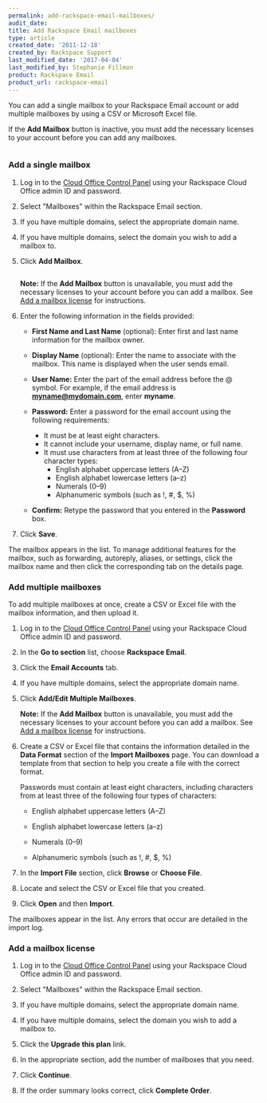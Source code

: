 ```yaml
---
permalink: add-rackspace-email-mailboxes/
audit_date:
title: Add Rackspace Email mailboxes
type: article
created_date: '2011-12-18'
created_by: Rackspace Support
last_modified_date: '2017-04-04'
last_modified_by: Stephanie Fillmon
product: Rackspace Email
product_url: rackspace-email
---
```


You can add a single mailbox to your Rackspace Email account or add multiple mailboxes by using a CSV or Microsoft Excel file.

If the **Add Mailbox** button is inactive, you must add the necessary licenses to your account before you can add any mailboxes.

<img src="{% asset_path rackspace-email/add-rackspace-email-mailboxes/rackspace-email-greyed-out-button.png %}" alt="" />


### Add a single mailbox

1.	Log in to the [Cloud Office Control Panel](https://cp.rackspace.com/Login.aspx?ReturnUrl=%2f "Cloud Office Control Panel") using your Rackspace Cloud Office admin ID and password.

2.	Select "Mailboxes" within the Rackspace Email section.

3.	If you have multiple domains, select the appropriate domain name.

4.	If you have multiple domains, select the domain you wish to add a mailbox to.

5.	Click **Add Mailbox**.

    <img alt="" src="{% asset_path rackspace-email/add-rackspace-email-mailboxes/(E%26A)AddingAMailbox.png %}" />

    **Note:** If the **Add Mailbox** button is unavailable, you must add the necessary licenses to your account before you can add a mailbox. See [Add a mailbox license](#add-a-mailbox-license) for instructions.

6.	Enter the following information in the fields provided:

	 * **First Name and Last Name** (optional): Enter first and last name information for the mailbox owner.

	 * **Display Name** (optional): Enter the name to associate with the mailbox. This name is displayed when the user sends email.

	 * **User Name:** Enter the part of the email address before the @ symbol. For example, if the email address is **myname@mydomain.com**, enter **myname**.

	 * **Password:** Enter a password for the email account using the following requirements:

	   - It must be at least eight characters.
	   - It cannot include your username, display name, or full name.
	   - It must use characters from at least three of the following four character types:
	     - English alphabet uppercase letters (A&ndash;Z)
	     - English alphabet lowercase letters (a&ndash;z)
	     - Numerals (0&ndash;9)
	     - Alphanumeric symbols (such as !, #, $, %)

	 * **Confirm:** Retype the password that you entered in the **Password** box.

7.	Click **Save**.

The mailbox appears in the list. To manage additional features for the mailbox, such as forwarding, autoreply, aliases, or settings, click the mailbox name and then click the corresponding tab on the details page.

### Add multiple mailboxes

To add multiple mailboxes at once, create a CSV or Excel file with the mailbox information, and then upload it.

1.	Log in to the [Cloud Office Control Panel](https://cp.rackspace.com/Login.aspx?ReturnUrl=%2f "Cloud Office Control Panel") using your Rackspace Cloud Office admin ID and password.

2.	In the **Go to section** list, choose **Rackspace Email**.

3.	Click the **Email Accounts** tab.

4.	If you have multiple domains, select the appropriate domain name.

5.	Click **Add/Edit Multiple Mailboxes**.

      **Note:** If the **Add Mailbox** button is unavailable, you must add the necessary licenses to your account before you can add a mailbox. See [Add a mailbox license](#add-a-mailbox-license) for instructions.

6.	Create a CSV or Excel file that contains the information detailed in the **Data Format** section of the **Import Mailboxes** page. You can download a template from that section to help you create a file with the correct format.

	Passwords must contain at least eight characters, including characters from at least three of the following four types of characters:

	- English alphabet uppercase letters (A&ndash;Z)

	- English alphabet lowercase letters (a&ndash;z)

	- Numerals (0&ndash;9)

	- Alphanumeric symbols (such as !, #, $, %)

7.	In the **Import File** section, click **Browse** or **Choose File**.

8.	Locate and select the CSV or Excel file that you created.

9.	Click **Open** and then **Import**.

The mailboxes appear in the list. Any errors that occur are detailed in the import log.


### Add a mailbox license

1.	Log in to the [Cloud Office Control Panel](https://cp.rackspace.com/Login.aspx?ReturnUrl=%2f "Cloud Office Control Panel") using your Rackspace Cloud Office admin ID and password.

2.	Select "Mailboxes" within the Rackspace Email section.

3.	If you have multiple domains, select the appropriate domain name.

4.	If you have multiple domains, select the domain you wish to add a mailbox to.

5.	Click the **Upgrade this plan** link.

6.	In the appropriate section, add the number of mailboxes that you need.

7.	Click **Continue**.

8.	If the order summary looks correct, click **Complete Order**.
